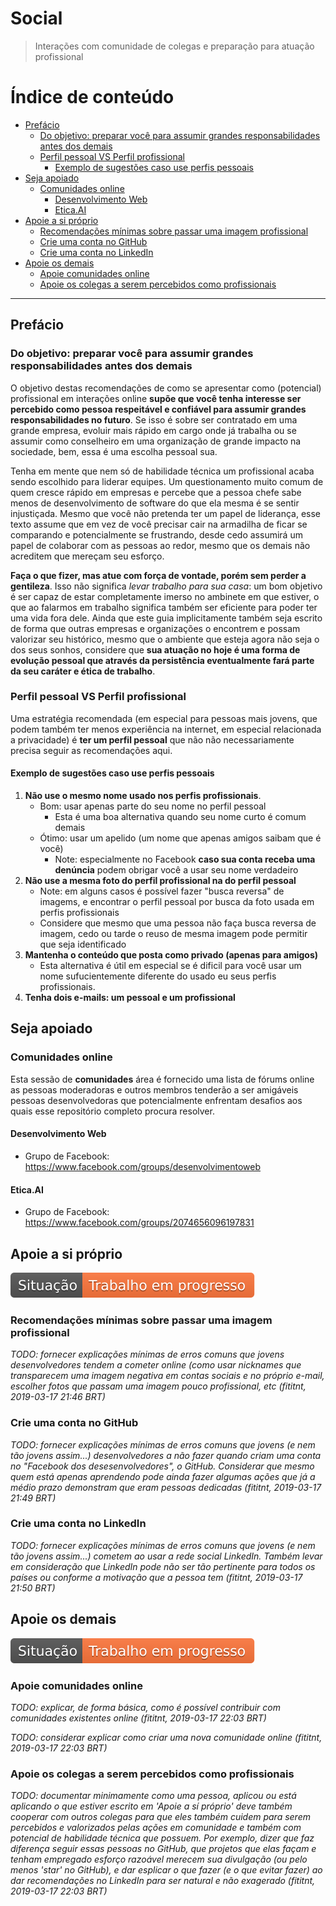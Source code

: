 # Social

> Interações com comunidade de colegas e preparação para atuação profissional

# Índice de conteúdo

<!-- TOC depthFrom:2 depthTo:5 -->

- [Prefácio](#prefácio)
    - [Do objetivo: preparar você para assumir grandes responsabilidades antes dos demais](#do-objetivo-preparar-você-para-assumir-grandes-responsabilidades-antes-dos-demais)
    - [Perfil pessoal VS Perfil profissional](#perfil-pessoal-vs-perfil-profissional)
        - [Exemplo de sugestões caso use perfis pessoais](#exemplo-de-sugestões-caso-use-perfis-pessoais)
- [Seja apoiado](#seja-apoiado)
    - [Comunidades online](#comunidades-online)
        - [Desenvolvimento Web](#desenvolvimento-web)
        - [Etica.AI](#eticaai)
- [Apoie a si próprio](#apoie-a-si-próprio)
    - [Recomendações mínimas sobre passar uma imagem profissional](#recomendações-mínimas-sobre-passar-uma-imagem-profissional)
    - [Crie uma conta no GitHub](#crie-uma-conta-no-github)
    - [Crie uma conta no LinkedIn](#crie-uma-conta-no-linkedin)
- [Apoie os demais](#apoie-os-demais)
    - [Apoie comunidades online](#apoie-comunidades-online)
    - [Apoie os colegas a serem percebidos como profissionais](#apoie-os-colegas-a-serem-percebidos-como-profissionais)

<!-- /TOC -->

---

## Prefácio

### Do objetivo: preparar você para assumir grandes responsabilidades antes dos demais
O objetivo destas recomendações de como se apresentar como (potencial)
profissional em interações online **supõe que você tenha interesse ser percebido
como pessoa respeitável e confiável para assumir grandes responsabilidades no
futuro**. Se isso é sobre ser contratado em uma grande empresa, evoluir mais
rápido em cargo onde já trabalha ou se assumir como conselheiro em uma
organização de grande impacto na sociedade, bem, essa é uma escolha pessoal sua.

Tenha em mente que nem só de habilidade técnica um profissional acaba sendo
escolhido para liderar equipes. Um questionamento muito comum de quem cresce
rápido em empresas e percebe que a pessoa chefe sabe menos de desenvolvimento de
software do que ela mesma é se sentir injustiçada. Mesmo que você não pretenda
ter um papel de liderança, esse texto assume que em vez de você precisar cair
na armadilha de ficar se comparando e potencialmente se frustrando, desde cedo
assumirá um papel de colaborar com as pessoas ao redor, mesmo que os demais
não acreditem que mereçam seu esforço.

**Faça o que fizer, mas atue com força de vontade, porém sem perder a gentileza**.
Isso não significa _levar trabalho para sua casa_: um bom objetivo é ser capaz de
estar completamente imerso no ambinete em que estiver, o que ao falarmos em trabalho
significa também ser eficiente para poder ter uma vida fora dele.
Ainda que este guia implicitamente também seja escrito de forma que outras
empresas e organizações o encontrem e possam valorizar seu histórico, mesmo que
o ambiente que esteja agora não seja o dos seus sonhos, considere que **sua
atuação no hoje é uma forma de evolução pessoal que através da persistência
eventualmente fará parte da seu caráter e ética de trabalho**.

### Perfil pessoal VS Perfil profissional

Uma estratégia recomendada (em especial para pessoas mais jovens, que podem
também ter menos experiência na internet, em especial relacionada a privacidade)
é **ter um perfil pessoal** que não não necessariamente precisa seguir as
recomendações aqui.

#### Exemplo de sugestões caso use perfis pessoais

1. **Não use o mesmo nome usado nos perfis profissionais**.
    - Bom: usar apenas parte do seu nome no perfil pessoal
        - Esta é uma boa alternativa quando seu nome curto é comum demais
    - Ótimo: usar um apelido (um nome que apenas amigos saibam que é você)
        - Note: especialmente no Facebook **caso sua conta receba uma
          denúncia** podem obrigar você a usar seu nome verdadeiro
2. **Não use a mesma foto do perfil profissional na do perfil pessoal**
    - Note: em alguns casos é possível fazer "busca reversa" de imagems, e
    encontrar o perfil pessoal por busca da foto usada em perfis profissionais
    - Considere que mesmo que uma pessoa não faça busca reversa de imagem, cedo
      ou tarde o reuso de mesma imagem pode permitir que seja identificado
3. **Mantenha o conteúdo que posta como privado (apenas para amigos)**
    - Esta alternativa é útil em especial se é dificil para você usar um nome
      sufucientemente diferente do usado eu seus perfis profissionais.
4. **Tenha dois e-mails: um pessoal e um profissional**

<!--
4. **(Caso haja opção) desative exibição publica de quem são seus amigos**
-->

## Seja apoiado

### Comunidades online
Esta sessão de **comunidades** área é fornecido uma lista de fórums online as
pessoas moderadoras e outros membros tenderão a ser amigáveis pessoas
desenvolvedoras que potencialmente enfrentam desafios aos quais esse repositório
completo procura resolver.

#### Desenvolvimento Web
- Grupo de Facebook: <https://www.facebook.com/groups/desenvolvimentoweb>

#### Etica.AI
- Grupo de Facebook: <https://www.facebook.com/groups/2074656096197831>

## Apoie a si próprio

![Situação: Trabalho em progresso](../imagens/badges/status-work-in-progress.svg)

### Recomendações mínimas sobre passar uma imagem profissional

_TODO: fornecer explicações mínimas de erros comuns que jovens desenvolvedores
tendem a cometer online (como usar nicknames que transparecem uma imagem
negativa em contas sociais e no próprio e-mail, escolher fotos que passam uma imagem pouco profissional, etc (fititnt, 2019-03-17 21:46 BRT)_

### Crie uma conta no GitHub

_TODO: fornecer explicações mínimas de erros comuns que jovens (e nem tão
jovens assim...) desenvolvedores a não fazer quando criam uma conta no
"Facebook dos desesenvolvedores", o GitHub. Considerar que mesmo quem está
apenas aprendendo pode ainda fazer algumas ações que já a médio prazo
demonstram que eram pessoas dedicadas (fititnt, 2019-03-17 21:49 BRT)_

### Crie uma conta no LinkedIn

_TODO: fornecer explicações mínimas de erros comuns que jovens (e nem tão
jovens assim...) cometem ao usar a rede social LinkedIn. Também levar em
consideração que LinkedIn pode não ser tão pertinente para todos os países
ou conforme a motivação que a pessoa tem (fititnt, 2019-03-17 21:50 BRT)_

## Apoie os demais

![Situação: Trabalho em progresso](../imagens/badges/status-work-in-progress.svg)

### Apoie comunidades online

_TODO: explicar, de forma básica, como é possível contribuir com comunidades
existentes online (fititnt, 2019-03-17 22:03 BRT)_

_TODO: considerar explicar como criar uma nova comunidade online (fititnt, 2019-03-17 22:03 BRT)_

### Apoie os colegas a serem percebidos como profissionais

_TODO: documentar minimamente como uma pessoa, aplicou ou está aplicando o que 
estiver escrito em 'Apoie a sí próprio' deve também cooperar com outros colegas
para que eles também cuidem para serem percebidos e valorizados pelas ações em
comunidade e também com potencial de habilidade técnica que possuem. Por
exemplo, dizer que faz diferença seguir essas pessoas no GitHub, que projetos
que elas façam e tenham empregado esforço razoável merecem sua divulgação (ou
pelo menos 'star' no GitHub), e dar esplicar o que fazer (e o que evitar fazer)
ao dar recomendações no LinkedIn para ser natural e não exagerado (fititnt, 2019-03-17 22:03 BRT)_
